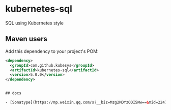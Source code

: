 # kubernetes-sql
SQL using Kubernetes style

## Maven users

Add this dependency to your project's POM:

```xml
<dependency>
  <groupId>com.github.kubesys</groupId>
  <artifactId>kubernetes-sql</artifactId>
  <version>5.0.0</version> 
</dependency>


## docs

- [Sonatype](https://mp.weixin.qq.com/s?__biz=Mzg2MDYzODI5Nw==&mid=2247493958&idx=1&sn=d7e47334823f58db7ce012783045f382&source=41#wechat_redirect)

